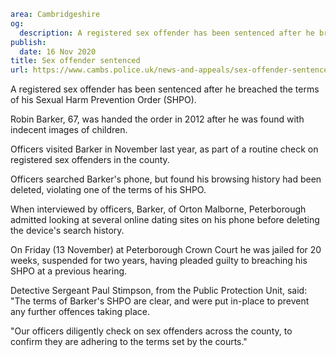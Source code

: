 ```yaml
area: Cambridgeshire
og:
  description: A registered sex offender has been sentenced after he breached the terms of his Sexual Harm Prevention Order (SHPO).
publish:
  date: 16 Nov 2020
title: Sex offender sentenced
url: https://www.cambs.police.uk/news-and-appeals/sex-offender-sentenced-robin-barker-2020
```

A registered sex offender has been sentenced after he breached the terms of his Sexual Harm Prevention Order (SHPO).

Robin Barker, 67, was handed the order in 2012 after he was found with indecent images of children.

Officers visited Barker in November last year, as part of a routine check on registered sex offenders in the county.

Officers searched Barker's phone, but found his browsing history had been deleted, violating one of the terms of his SHPO.

When interviewed by officers, Barker, of Orton Malborne, Peterborough admitted looking at several online dating sites on his phone before deleting the device's search history.

On Friday (13 November) at Peterborough Crown Court he was jailed for 20 weeks, suspended for two years, having pleaded guilty to breaching his SHPO at a previous hearing.

Detective Sergeant Paul Stimpson, from the Public Protection Unit, said: "The terms of Barker's SHPO are clear, and were put in-place to prevent any further offences taking place.

"Our officers diligently check on sex offenders across the county, to confirm they are adhering to the terms set by the courts."
